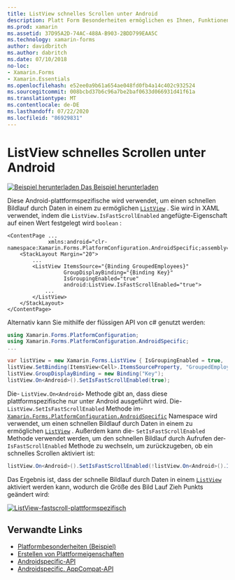 ```yaml
---
title: ListView schnelles Scrollen unter Android
description: Platt Form Besonderheiten ermöglichen es Ihnen, Funktionen zu nutzen, die nur auf einer bestimmten Plattform verfügbar sind, ohne dass benutzerdefinierte Renderer oder Effekte implementiert werden. In diesem Artikel wird erläutert, wie Sie die plattformspezifische Android-Datei nutzen, die das schnelle Scrollen durch Daten in einem ListView ermöglicht.
ms.prod: xamarin
ms.assetid: 37D95A2D-74AC-488A-B903-2BDD799EAA5C
ms.technology: xamarin-forms
author: davidbritch
ms.author: dabritch
ms.date: 07/10/2018
no-loc:
- Xamarin.Forms
- Xamarin.Essentials
ms.openlocfilehash: e52ee0a9b61a654ae048fd0fb4a14c402c932524
ms.sourcegitcommit: 008bcbd37b6c96a7be2baf0633d066931d41f61a
ms.translationtype: MT
ms.contentlocale: de-DE
ms.lasthandoff: 07/22/2020
ms.locfileid: "86929831"
---
```

# <a name="listview-fast-scrolling-on-android"></a>ListView schnelles Scrollen unter Android

[![Beispiel herunterladen](~/media/shared/download.png) Das Beispiel herunterladen](https://docs.microsoft.com/samples/xamarin/xamarin-forms-samples/userinterface-platformspecifics)

Diese Android-plattformspezifische wird verwendet, um einen schnellen Bildlauf durch Daten in einem zu ermöglichen [`ListView`](xref:Xamarin.Forms.ListView) . Sie wird in XAML verwendet, indem die `ListView.IsFastScrollEnabled` angefügte-Eigenschaft auf einen Wert festgelegt wird `boolean` :

```xaml
<ContentPage ...
             xmlns:android="clr-namespace:Xamarin.Forms.PlatformConfiguration.AndroidSpecific;assembly=Xamarin.Forms.Core">
    <StackLayout Margin="20">
        ...
        <ListView ItemsSource="{Binding GroupedEmployees}"
                  GroupDisplayBinding="{Binding Key}"
                  IsGroupingEnabled="true"
                  android:ListView.IsFastScrollEnabled="true">
            ...
        </ListView>
    </StackLayout>
</ContentPage>
```

Alternativ kann Sie mithilfe der flüssigen API von c# genutzt werden:

```csharp
using Xamarin.Forms.PlatformConfiguration;
using Xamarin.Forms.PlatformConfiguration.AndroidSpecific;
...

var listView = new Xamarin.Forms.ListView { IsGroupingEnabled = true, ... };
listView.SetBinding(ItemsView<Cell>.ItemsSourceProperty, "GroupedEmployees");
listView.GroupDisplayBinding = new Binding("Key");
listView.On<Android>().SetIsFastScrollEnabled(true);
```

Die- `ListView.On<Android>` Methode gibt an, dass diese plattformspezifische nur unter Android ausgeführt wird. Die- `ListView.SetIsFastScrollEnabled` Methode im- [`Xamarin.Forms.PlatformConfiguration.AndroidSpecific`](xref:Xamarin.Forms.PlatformConfiguration.AndroidSpecific) Namespace wird verwendet, um einen schnellen Bildlauf durch Daten in einem zu ermöglichen [`ListView`](xref:Xamarin.Forms.ListView) . Außerdem kann die- `SetIsFastScrollEnabled` Methode verwendet werden, um den schnellen Bildlauf durch Aufrufen der- `IsFastScrollEnabled` Methode zu wechseln, um zurückzugeben, ob ein schnelles Scrollen aktiviert ist:

```csharp
listView.On<Android>().SetIsFastScrollEnabled(!listView.On<Android>().IsFastScrollEnabled());
```

Das Ergebnis ist, dass der schnelle Bildlauf durch Daten in einem [`ListView`](xref:Xamarin.Forms.ListView) aktiviert werden kann, wodurch die Größe des Bild Lauf Zieh Punkts geändert wird:

[![ListView-fastscroll-plattformspezifisch](listview-fast-scrolling-images/fastscroll.png)](listview-fast-scrolling-images/fastscroll-large.png#lightbox "ListView-fastscroll-plattformspezifisch")

## <a name="related-links"></a>Verwandte Links

- [Platformbesonderheiten (Beispiel)](https://docs.microsoft.com/samples/xamarin/xamarin-forms-samples/userinterface-platformspecifics)
- [Erstellen von Plattformeigenschaften](~/xamarin-forms/platform/platform-specifics/index.md#creating-platform-specifics)
- [Androidspecific-API](xref:Xamarin.Forms.PlatformConfiguration.AndroidSpecific)
- [Androidspecific. AppCompat-API](xref:Xamarin.Forms.PlatformConfiguration.AndroidSpecific.AppCompat)
